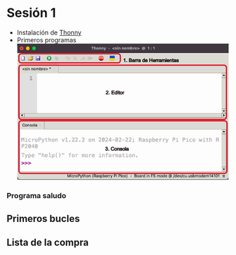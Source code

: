 # Sesión 1

* Instalación de [Thonny](https://thonny.org)
* Primeros programas
![](./images/F02_03_thonny_1.png)

### Programa saludo

## Primeros bucles

## Lista de la compra


